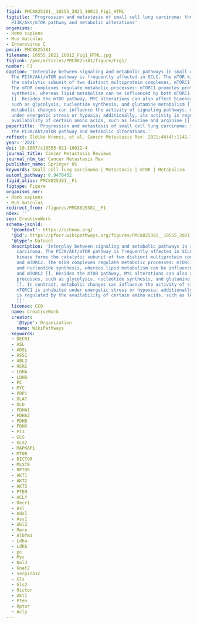 ```yaml
---
figid: PMC8825381__10555_2021_10012_Fig1_HTML
figtitle: 'Progression and metastasis of small cell lung carcinoma: the role of the
  PI3K/Akt/mTOR pathway and metabolic alterations'
organisms:
- Homo sapiens
- Mus musculus
- Enterovirus C
pmcid: PMC8825381
filename: 10555_2021_10012_Fig1_HTML.jpg
figlink: /pmc/articles/PMC8825381/figure/Fig1/
number: F1
caption: 'Interplay between signaling and metabolic pathways in small cell lung carcinoma.
  The PI3K/Akt/mTOR pathway is frequently affected in SCLC. The mTOR kinase forms
  the catalytic subunit of two distinct multiprotein complexes, mTORC1 and mTORC2.
  The mTOR complexes regulate metabolic processes: mTORC1 promotes protein and nucleotide
  synthesis, whereas lipid metabolism can be influenced by both mTORC1 and mTORC2
  []. Besides the mTOR pathway, MYC alterations can also affect bioenergetic processes,
  such as glycolysis, nucleotide synthesis, and glutamine metabolism []. In contrast,
  metabolic changes can influence the activity of signaling pathways. mTORC1 is inhibited
  under energetic stress or hypoxia; additionally, its activity is regulated by the
  availability of certain amino acids, such as leucine and arginine []'
papertitle: 'Progression and metastasis of small cell lung carcinoma: the role of
  the PI3K/Akt/mTOR pathway and metabolic alterations.'
reftext: Ildiko Krencz, et al. Cancer Metastasis Rev. 2021;40(4):1141-1157.
year: '2021'
doi: 10.1007/s10555-021-10012-4
journal_title: Cancer Metastasis Reviews
journal_nlm_ta: Cancer Metastasis Rev
publisher_name: Springer US
keywords: Small cell lung carcinoma | Metastasis | mTOR | Metabolism
automl_pathway: 0.9470432
figid_alias: PMC8825381__F1
figtype: Figure
organisms_ner:
- Homo sapiens
- Mus musculus
redirect_from: /figures/PMC8825381__F1
ndex: ''
seo: CreativeWork
schema-jsonld:
  '@context': https://schema.org/
  '@id': https://pfocr.wikipathways.org/figures/PMC8825381__10555_2021_10012_Fig1_HTML.html
  '@type': Dataset
  description: 'Interplay between signaling and metabolic pathways in small cell lung
    carcinoma. The PI3K/Akt/mTOR pathway is frequently affected in SCLC. The mTOR
    kinase forms the catalytic subunit of two distinct multiprotein complexes, mTORC1
    and mTORC2. The mTOR complexes regulate metabolic processes: mTORC1 promotes protein
    and nucleotide synthesis, whereas lipid metabolism can be influenced by both mTORC1
    and mTORC2 []. Besides the mTOR pathway, MYC alterations can also affect bioenergetic
    processes, such as glycolysis, nucleotide synthesis, and glutamine metabolism
    []. In contrast, metabolic changes can influence the activity of signaling pathways.
    mTORC1 is inhibited under energetic stress or hypoxia; additionally, its activity
    is regulated by the availability of certain amino acids, such as leucine and arginine
    []'
  license: CC0
  name: CreativeWork
  creator:
    '@type': Organization
    name: WikiPathways
  keywords:
  - DECR1
  - ASL
  - ADSL
  - ASS1
  - ABL2
  - RERE
  - LDHA
  - LDHB
  - PC
  - MYC
  - PDP1
  - DLAT
  - DLD
  - PDHA1
  - PDHA2
  - PDHB
  - PDHX
  - PI3
  - GLS
  - GLS2
  - MAPKAP1
  - MTOR
  - RICTOR
  - MLST8
  - RPTOR
  - AKT1
  - AKT2
  - AKT3
  - PTEN
  - ACLY
  - Decr1
  - Asl
  - Adsl
  - Ass1
  - Abl2
  - Rere
  - Albfm1
  - Ldha
  - Ldhb
  - pc
  - Myc
  - Nol3
  - Gnat2
  - Serpina1c
  - Gls
  - Gls2
  - Rictor
  - Akt1
  - Pten
  - Rptor
  - Acly
---
```

